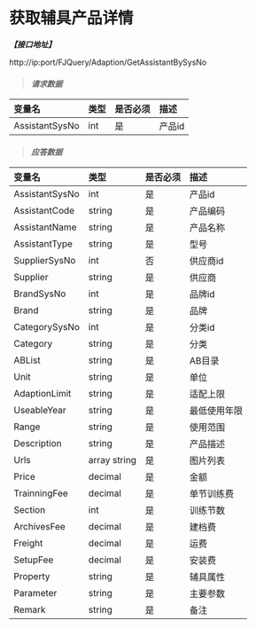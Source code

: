 # 获取辅具产品详情

_**【接口地址】**_

http://ip:port/FJQuery/Adaption/GetAssistantBySysNo

> #### _请求数据_

| 变量名 | 类型 | 是否必须 | 描述 |
| :--- | :--- | :--- | :--- |
| AssistantSysNo | int | 是 | 产品id |

> #### _应答数据_

| 变量名 | 类型 | 是否必须 | 描述 |
| :--- | :--- | :--- | :--- |
| AssistantSysNo | int | 是 | 产品id |
| AssistantCode | string | 是 | 产品编码 |
| AssistantName | string | 是 | 产品名称 
| AssistantType | string | 是 | 型号 |
| SupplierSysNo | int | 否 | 供应商id |
| Supplier | string | 是 | 供应商 |
| BrandSysNo | int | 是 | 品牌id |
| Brand | string | 是 | 品牌 |
| CategorySysNo | int | 是 | 分类id |
| Category | string | 是 | 分类 |
| ABList | string | 是 | AB目录 |
| Unit | string | 是 | 单位 |
| AdaptionLimit | string | 是 | 适配上限 |
| UseableYear | string | 是 | 最低使用年限 |
| Range | string | 是 | 使用范围 |
| Description | string | 是 | 产品描述 |
| Urls | array string | 是 | 图片列表 |
| Price | decimal | 是 | 金额 |
| TrainningFee | decimal | 是 | 单节训练费 |
| Section | int | 是 | 训练节数 |
| ArchivesFee | decimal | 是 | 建档费 |
| Freight | decimal | 是 | 运费 |
| SetupFee | decimal | 是 | 安装费 |
| Property | string | 是 | 辅具属性 |
| Parameter | string | 是 | 主要参数 |
| Remark | string | 是 | 备注 |








